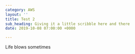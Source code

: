 ```yaml
---
category: AWS
layout: ''
title: Test 2
sub_heading: Giving it a little scribble here and there
date: 2019-10-08 07:00:00 +0000

---
```

Life blows sometimes
